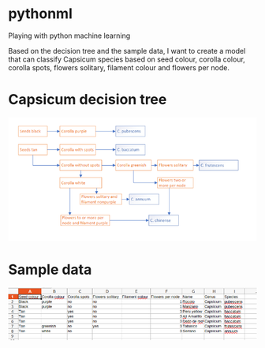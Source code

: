 # pythonml
Playing with python machine learning

Based on the decision tree and the sample data, I want to create a model that can classify Capsicum species based on seed colour, corolla colour, corolla spots, flowers solitary, filament colour and flowers per node.


# Capsicum decision tree
![Capsicum decision tree](capsicum-decision-tree.png "Capsicum decision tree")

# Sample data
![Sample data](capsicum-sample-data.png "Sample data")